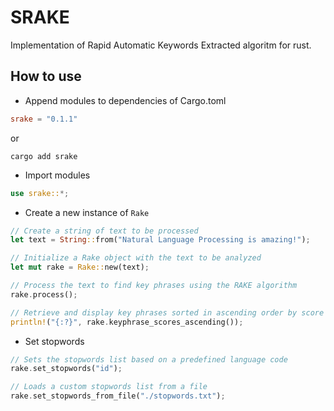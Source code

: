 # SRAKE

Implementation of Rapid Automatic Keywords Extracted algoritm for rust.

## How to use

- Append modules to dependencies of Cargo.toml

```toml
srake = "0.1.1"
```

or

```fish
cargo add srake
```

- Import modules

```rust
use srake::*;
```

- Create a new instance of `Rake`

```rust
// Create a string of text to be processed
let text = String::from("Natural Language Processing is amazing!");

// Initialize a Rake object with the text to be analyzed
let mut rake = Rake::new(text);

// Process the text to find key phrases using the RAKE algorithm
rake.process();

// Retrieve and display key phrases sorted in ascending order by score
println!("{:?}", rake.keyphrase_scores_ascending());
```

- Set stopwords

```rust
// Sets the stopwords list based on a predefined language code
rake.set_stopwords("id");

// Loads a custom stopwords list from a file 
rake.set_stopwords_from_file("./stopwords.txt");
```
